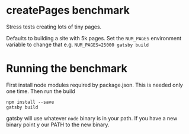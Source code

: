 # createPages benchmark

Stress tests creating lots of tiny pages.

Defaults to building a site with 5k pages. Set the `NUM_PAGES` environment variable to change that e.g. `NUM_PAGES=25000 gatsby build`

# Running the benchmark
First install node modules required by package.json. This is needed only one time. Then run the build
```
npm install --save
gatsby build
```
gatsby will use whatever `node` binary is in your path. If you have a new binary point y
our PATH to the new binary.
